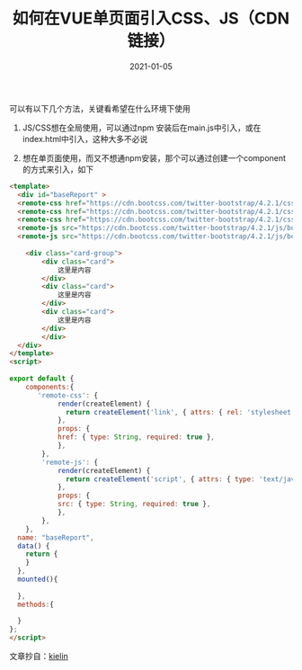 ﻿---
layout: post
title: 如何在VUE单页面引入CSS、JS（CDN链接）
date: '2021-01-05'
categories: 前端
---

可以有以下几个方法，关键看希望在什么环境下使用

1. JS/CSS想在全局使用，可以通过npm 安装后在main.js中引入，或在index.html中引入，这种大多不必说

2. 想在单页面使用，而又不想通npm安装，那个可以通过创建一个component的方式来引入，如下

```html
<template>
  <div id="baseReport" >
  <remote-css href="https://cdn.bootcss.com/twitter-bootstrap/4.2.1/css/bootstrap-grid.min.css"></remote-css>
  <remote-css href="https://cdn.bootcss.com/twitter-bootstrap/4.2.1/css/bootstrap-reboot.css"></remote-css>
  <remote-css href="https://cdn.bootcss.com/twitter-bootstrap/4.2.1/css/bootstrap.css"></remote-css>
  <remote-js src="https://cdn.bootcss.com/twitter-bootstrap/4.2.1/js/bootstrap.bundle.js"></remote-js>
  <remote-js src="https://cdn.bootcss.com/twitter-bootstrap/4.2.1/js/bootstrap.js"></remote-js>
 
    <div class="card-group">
        <div class="card">
            这里是内容
        </div>
        <div class="card">
            这里是内容
        </div>
        <div class="card">
            这里是内容
        </div>
        </div>
  </div>  
</template>
<script>
 
export default {
    components:{
       'remote-css': {
            render(createElement) {            
              return createElement('link', { attrs: { rel: 'stylesheet', href: this.href }});
            },
            props: {
            href: { type: String, required: true },
            },
        },
        'remote-js': {
            render(createElement) {
              return createElement('script', { attrs: { type: 'text/javascript', src: this.src }});            
            },
            props: {
            src: { type: String, required: true },
            },
        },
    },
  name: "baseReport",
  data() {
    return {
    }
  },
  mounted(){
   
  },
  methods:{
 
  }
};
</script>
```

文章抄自：[kielin](https://blog.csdn.net/kielin/article/details/86649074)
